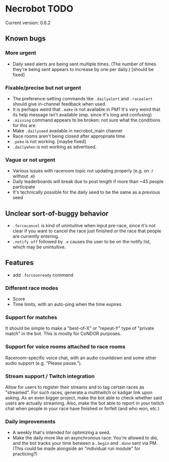 # Necrobot TODO

Current version: 0.6.2

## Known bugs

### More urgent

- Daily seed alerts are being sent multiple times. (The number of times they're being sent
appears to increase by one per daily.) [should be fixed]

### Fixable/precise but not urgent

- The preference-setting commands like `.dailyalert` and `.racealert` should give in-channel
feedback when used.
- It is perhaps weird that `.make` is not available in PM? It's very weird that its help message
isn't available (esp. since it's long and confusing)
- `.missing` command appears to be broken; not sure what the conditions for this are.
- Make `.dailyseed` available in necrobot_main channel
- Race rooms aren't being closed after appropriate time
- `.poke` is not working. [maybe fixed]
- `.dailywhen` is not working as advertised.
 
### Vague or not urgent

- Various issues with raceroom topic not updating properly (e.g. on .r without .e)
- Daily leaderboards will break due to post length if more than ~45 people participate
- It's technically possible for the daily seed to be the same as a previous seed

## Unclear sort-of-buggy behavior

- `.forcecancel` is kind of unintuitive when input pre-race, since it's not clear if you want to cancel the race
just finished or the race that people are currently entering.
- `.notify off` followed by `.e` causes the user to be on the notify list, which may be unintuitive.

## Features

- add `.forceunready` command

### Different race modes

- Score
- Time limits, with an auto-ping when the time expires

### Support for matches

It should be simple to make a "best-of-X" or "repeat-Y" type of "private match" in the bot. This is mostly for CoNDOR purposes.

### Support for voice rooms attached to race rooms

Raceroom-specific voice chat, with an audio countdown and some other audio support (e.g. "Please pause.").

### Stream support / Twitch integration

Allow for users to register their streams and to tag certain races as "streamed". For such races, generate a multitwitch or kadgar link upon asking. As an even bigger project, make the bot able to check whether said users are actually streaming. Also, make the bot able to report in your twitch chat when people in your race have finished or forfeit (and who won, etc.)

### Daily improvements

- A weekly that's intended for optimizing a seed.
- Make the daily more like an asynchronous race: You're allowed to die, and the bot tracks your time between a
`.begin` and `.done` sent via PM. (This could be made alongside an "individual run module" for practicing?)
